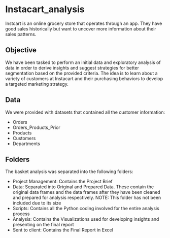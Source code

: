 # Instacart_analysis

Instcart is an online grocery store that operates through an app. They have good sales historically but want to uncover more information about their sales patterns.

## Objective
We have been tasked to perform an initial data and exploratory analysis of data in order to derive insights and suggest strategies for better segmentation based on the provided criteria. The idea is to learn about a variety of customers at Instacart and their purchasing behaviors to develop a targeted marketing strategy.

## Data
We were provided with datasets that contained all the customer information:

- Orders
- Orders_Products_Prior
- Products
- Customers
- Departments

## Folders

The basket analysis was separated into the following folders:

- Project Management: Contains the Project Brief
- Data: Separated into Original and Prepared Data. These contain the original data frames and the data frames after they have been cleaned and prepared for analysis respectively. NOTE: This folder has not been included due to its size
- Scripts: Contains all the Python coding involved for the entire analysis process
- Analysis: Contains the Visualizations used for developing insights and presenting on the final report
- Sent to client: Contains the Final Report in Excel
